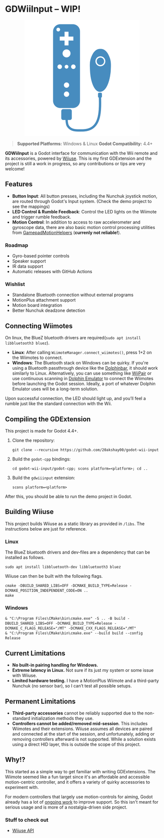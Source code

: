 # GDWiiInput – WIP!

<p align="center">
  <img src="./resources/GDWiiInputLogo.png" />
</p>

> **Supported Platforms:** Windows & Linux
> **Godot Compatibility:** 4.4+
 
**GDWiiInput** is a Godot interface for communication with the Wii remote and its accessories, powered by [Wiiuse](https://github.com/wiiuse/wiiuse). This is my first GDExtension and the project is still a work in progress, so any contributions or tips are very welcome!

## Features

- **Button Input**: All button presses, including the Nunchuk joystick motion, are routed through Godot's Input system. (Check the demo project to see the mappings)
- **LED Control & Rumble Feedback**: Control the LED lights on the Wiimote and trigger rumble feedback.
- **Motion Control**: In addition to access to raw accelerometer and gyroscope data, there are also basic motion control processing utilities from [GamepadMotionHelpers](https://github.com/JibbSmart/GamepadMotionHelpers) (**currenly not reliable!**).

### Roadmap

- Gyro-based pointer controls
- Speaker support
- IR data support
- Automatic releases with GitHub Actions

### Wishlist

- Standalone Bluetooth connection without external programs
- MotionPlus attachment support
- Motion board integration
- Better Nunchuk deadzone detection

## Connecting Wiimotes
On linux, the BlueZ bluetooth drivers are required(`sudo apt install libbluetooth3 bluez`).

- **Linux**: After calling `WiimoteManager.connect_wiimotes()`, press 1+2 on the Wiimotes to connect.
- **Windows**: The Bluetooth stack on Windows can be quirky. If you're using a Bluetooth passthrough device like the [Dolphinbar](https://www.mayflash.com/product/W010.html), it should work similarly to Linux. Alternatively, you can use something like [WiiPair](https://github.com/jordanbtucker/WiiPair) or use continuous scanning in [Dolphin Emulator](https://github.com/dolphin-emu/dolphin) to connect the Wiimotes before launching the Godot session. Ideally, a port of whatever Dolphin Emulator uses will be a long-term solution.

Upon successful connection, the LED should light up, and you’ll feel a rumble just like the standard connection with the Wii.

## Compiling the GDExtension

This project is made for Godot 4.4+.

1. Clone the repository:
    ```
    git clone --recursive https://github.com/20akshay00/godot-wii-input
    ```
2. Build the `godot-cpp` bindings:
    ```
    cd godot-wii-input/godot-cpp; scons platform=<platform>; cd ..
    ```
3. Build the `gdwiiinput` extension:
    ```
    scons platform=<platform>
    ```

After this, you should be able to run the demo project in Godot.

## Building Wiiuse
This project builds Wiiuse as a static library as provided in `/libs`. The instructions below are just for reference.

### Linux
The BlueZ bluetooth drivers and dev-files are a dependency that can be installed as follows.
```
sudo apt install libbluetooth-dev libbluetooth3 bluez
```
Wiiuse can then be built with the following flags.
```
cmake -DBUILD_SHARED_LIBS=OFF -DCMAKE_BUILD_TYPE=Release -DCMAKE_POSITION_INDEPENDENT_CODE=ON ..
make
```

### Windows
```
& "C:\Program Files\CMake\bin\cmake.exe" -S .. -B build -DBUILD_SHARED_LIBS=OFF -DCMAKE_BUILD_TYPE=Release -DCMAKE_C_FLAGS_RELEASE="/MT" -DCMAKE_CXX_FLAGS_RELEASE="/MT"
& "C:\Program Files\CMake\bin\cmake.exe" --build build --config Release
```

## Current Limitations

- **No built-in pairing handling for Windows.**
- **Extreme latency in Linux.** Not sure if its just my system or some issue with Wiiuse.
- **Limited hardware testing.** I have a MotionPlus Wiimote and a third-party Nunchuk (no sensor bar), so I can’t test all possible setups.

## Permanent Limitations

- **Third-party accessories** cannot be reliably supported due to the non-standard initialization methods they use.
- **Controllers cannot be added/removed mid-session**. This includes Wiimotes and their extensions. Wiiuse assumes all devices are paired and connected at the start of the session, and unfortunately, adding or removing controllers afterward is not supported. While a solution exists using a direct HID layer, this is outside the scope of this project.

## Why!?

This started as a simple way to get familiar with writing GDExtensions. The Wiimote seemed like a fun target since it's an affordable and accessible motion-centric controller, and it offers a variety of quirky accessories to experiment with.

For modern controllers that largely use motion-controls for aiming, Godot already has a lot of [ongoing work](https://github.com/godotengine/godot-proposals/issues/2829) to improve support. So this isn't meant for serious usage and is more of a nostalgia-driven side project.

### Stuff to check out
- [Wiiuse API](https://wiiuse.net/?nav=api)

